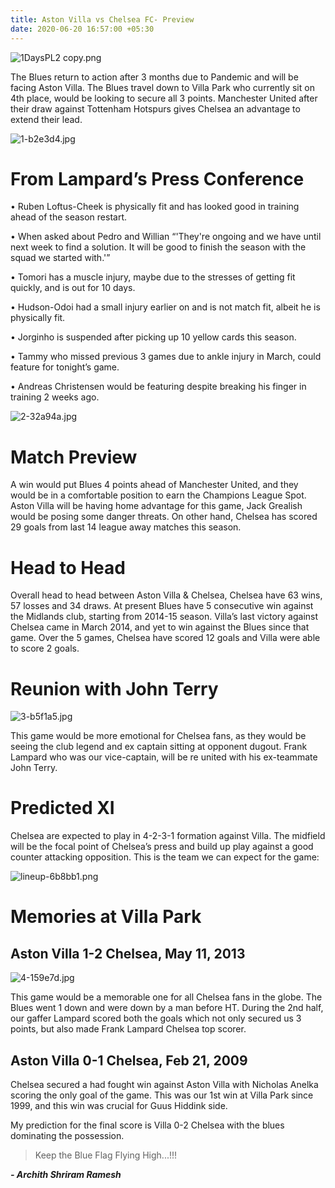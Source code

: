 ```yaml
---
title: Aston Villa vs Chelsea FC- Preview
date: 2020-06-20 16:57:00 +05:30
---
```


![1DaysPL2 copy.png](/uploads/1DaysPL2%20copy.png)

The Blues return to action after 3 months due to Pandemic and will be facing Aston Villa. The Blues travel down to Villa Park who currently sit on 4th place, would be looking to secure all 3 points. Manchester United after their draw against Tottenham Hotspurs gives Chelsea an advantage to extend their lead.

![1-b2e3d4.jpg](/uploads/1-b2e3d4.jpg)

# From Lampard’s Press Conference

• Ruben Loftus-Cheek is physically fit and has looked good in training ahead of the season restart.

• When asked about Pedro and Willian “'They're ongoing and we have until next week to find a solution. It will be good to finish the season with the squad we started with.'”

• Tomori has a muscle injury, maybe due to the stresses of getting fit quickly, and is out for 10 days.

• Hudson-Odoi had a small injury earlier on and is not match fit, albeit he is physically fit.

• Jorginho is suspended after picking up 10 yellow cards this season.

• Tammy who missed previous 3 games due to ankle injury in March, could feature for tonight’s game.

• Andreas Christensen would be featuring despite breaking his finger in training 2 weeks ago.

![2-32a94a.jpg](/uploads/2-32a94a.jpg)

# Match Preview

A win would put Blues 4 points ahead of Manchester United, and they would be in a comfortable position to earn the Champions League Spot. Aston Villa will be having home advantage for this game, Jack Grealish would be posing some danger threats. On other hand, Chelsea has scored 29 goals from last 14 league away matches this season.

# Head to Head

Overall head to head between Aston Villa & Chelsea, Chelsea have 63 wins, 57 losses and 34 draws. At present Blues have 5 consecutive win against the Midlands club, starting from 2014-15 season. Villa’s last victory against Chelsea came in March 2014, and yet to win against the Blues since that game. Over the 5 games, Chelsea have scored 12 goals and Villa were able to score 2 goals.

# Reunion with John Terry

![3-b5f1a5.jpg](/uploads/3-b5f1a5.jpg)

This game would be more emotional for Chelsea fans, as they would be seeing the club legend and ex captain sitting at opponent dugout. Frank Lampard who was our vice-captain, will be re united with his ex-teammate John Terry.

# Predicted XI

Chelsea are expected to play in 4-2-3-1 formation against Villa. The midfield will be the focal point of Chelsea’s press and build up play against a good counter attacking opposition. This is the team we can expect for the game:

![lineup-6b8bb1.png](/uploads/lineup-6b8bb1.png)

# Memories at Villa Park

## Aston Villa 1-2 Chelsea, May 11, 2013

![4-159e7d.jpg](/uploads/4-159e7d.jpg)

This game would be a memorable one for all Chelsea fans in the globe. The Blues went 1 down and were down by a man before HT. During the 2nd half, our gaffer Lampard scored both the goals which not only secured us 3 points, but also made Frank Lampard Chelsea top scorer.

## Aston Villa 0-1 Chelsea, Feb 21, 2009

Chelsea secured a had fought win against Aston Villa with Nicholas Anelka scoring the only goal of the game. This was our 1st win at Villa Park since 1999, and this win was crucial for Guus Hiddink side.

My prediction for the final score is Villa 0-2 Chelsea with the blues dominating the possession.

> Keep the Blue Flag Flying High...!!!

***- Archith Shriram Ramesh***